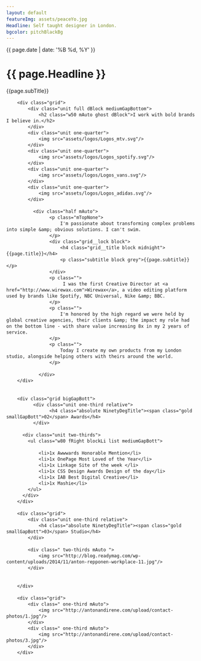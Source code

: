 ```yaml
---
layout: default
featureImg: assets/peaceYo.jpg
Headline: Self taught designer in London. 
bgcolor: pitchBlackBg
---
```


<div class="wider bigGapBott h100 saturate1 pos5050 greyscale1_saturate1 bgCover" style="background-image:url('{{ page.featureImg}}')">
	<div class="wideOverlay">
		<div class="grid midnight hero1 w100">
			<div class="unit whole textCenter paddingNo">
				<p class="mediumPrint">{{ page.date | date: '%B %d, %Y' }}	</p>		
			</div>
		      <div class="unit whole paddingNo">
		        <h1 class="textCenter">{{ page.Headline }}</h1>
		      </div>
		      <div class="unit whole textCenter paddingNo">
		      	<p class="mediumPrint">{{page.subTitle}}	</p>
		      </div>
		 </div> 
	</div>		 
</div>		


<div class="wider">
 		 

		<div class="grid">		
			<div class="unit full dBlock mediumGapBottom">
				<h2 class="w50 mAuto ghost dBlock">I work with bold brands I believe in.</h2>
			</div>
			<div class="unit one-quarter">
				<img src="assets/logos/Logos_mtv.svg"/>
			</div>
			<div class="unit one-quarter">
				<img src="assets/logos/Logos_spotify.svg"/>
			</div>	
			<div class="unit one-quarter">
				<img src="assets/logos/Logos_vans.svg"/>
			</div>						
			<div class="unit one-quarter">
				<img src="assets/logos/Logos_adidas.svg"/>
			</div>	

		      <div class="half mAuto">
			        <p class="mTopNone">
			        	I'm passionate about transforming complex problems into simple &amp; obvious solutions. I can't swim.  
			        </p>
				 	<div class="grid__lock block">	
						<h4 class="grid__title block midnight">{{page.title}}</h4>
						<p class="subtitle block grey">{{page.subtitle}}</p>
					</div>						        
			        <p class="">
			        	 I was the first Creative Director at <a href="http://www.wirewax.com">Wirewax</a>, a video editing platform used by brands like Spotify, NBC Universal, Nike &amp; BBC.  
					</p>
					<p class="">
			        	I'm honored by the high regard we were held by global creative agencies, their clients &amp; the impact my role had on the bottom line - with share value increasing 8x in my 2 years of service.
			        </p>
			        <p class="">
			        	Today I create my own products from my London studio, alongside helping others with theirs around the world.  
			        </p>

				</div>
		</div>		 


		<div class="grid bigGapBott">
		      <div class="unit one-third relative">
		      		<h4 class="absolute NinetyDegTitle"><span class="gold smallGapBott">02</span> Awards</h4>	
		      </div>				

	      <div class="unit two-thirds">
	        <ul class="w80 fRight blockLi list mediumGapBott">
	        	
	        	<li>1x Awwwards Honorable Mention</li>
	        	<li>1x OnePage Most Loved of the Year</li>
	        	<li>1x Linkage Site of the week </li>
	        	<li>1x CSS Design Awards Design of the day</li>
	        	<li>1x IAB Best Digital Creative</li>
	        	<li>1x Mashie</li>
	        </ul>
	      </div>	      	      
	    </div>

	    <div class="grid">
	    	<div class="unit one-third relative">
	    		<h4 class="absolute NinetyDegTitle"><span class="gold smallGapBott">03</span> Studio</h4>	
	    	</div>

	    	<div class=" two-thirds mAuto ">
	    		<img src="http://blog.readymag.com/wp-content/uploads/2014/11/anton-repponen-workplace-11.jpg"/>
	    	</div>	    	

   	
	    </div>

	    <div class="grid">
	    	<div class=" one-third mAuto">
	    		<img src="http://antonandirene.com/upload/contact-photos/1.jpg"/>
	    	</div>
	    	<div class=" one-third mAuto">
	    		<img src="http://antonandirene.com/upload/contact-photos/3.jpg"/>
	    	</div>	   	    	
	    </div>


</div>





<!--
<div class="wider">

		<script type="text/javascript" src="https://raw.githubusercontent.com/stevenschobert/instafeed.js/master/instafeed.min.js"></script>  
  	<script type="text/javascript">
		var feed = new Instafeed({
		  get: 'user',
		  clientId: '467ede5a6b9b48ae8e03f4e2582aeeb3',
		  userId: 13563994,
		  accessToken: '13563994.467ede5.bfe0ac4ed0fa4d9a84b943687922a92d',
		  resolution: 'standard_resolution',
		  limit: 9,
		  after: function () {
		    var images = $("#instafeed").find('a');
		    $.each(images, function(index, image) {
		      var delay = (index * 75) + 'ms';
		      $(image).css('-webkit-animation-delay', delay);
		      $(image).css('-moz-animation-delay', delay);
		      $(image).css('-ms-animation-delay', delay);
		      $(image).css('-o-animation-delay', delay);
		      $(image).css('animation-delay', delay);
		      //$(image).addClass('animated flipInX');
		    });
		  },
		  template: '<a href="{{link}}" target="_blank" class="instagramImg"><img src="{{image}}" /><span class="likes">&hearts; {{likes}}</span></a>'
		});
		feed.run();
		setTimeout(function(){ $('#instafeed a').attr("target","_blank"); }, 1000);
	</script>
				<div id="instafeed" class="wow fadeIn animated" style="visibility: visible; animation-name: fadeIn;">
				<h1 class="intro-heading tCenter">Instagram</h1>
			</div>
</div>





-->
